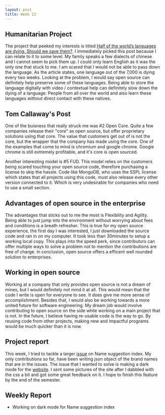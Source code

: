 ```yaml
---
layout: post
title: Week 13
---
```


## Humanitarian Project

The project that peeked my interests is titled [Half of the world’s languages are dying. Should we save them?](https://opensource.com/article/17/7/half-world-languages-dying-save-them). I immediately picked this post because I can relate to it to some level. My family speaks a few dialects of chinese and I cannot seem to pick them up. I could only learn English as it was the only one that stuck to me. I am scared that I would not be able to pass down the language. As the article states, one language out of the 7,000 is dying every two weeks. Looking at the problem, I would say open source can definitely help preserve some of these languages. Being able to store the language digitally with video / contextual help can definitely slow down the dying of a language. People from all over the world and also learn these languages without direct contact with these natives. 

## Tom Callaway's Post

One of the buisness that really struck me was #2 Open Core. Quite a few companies release their "core" as open source, but offer proprietary solutions using that core. The value that customers get out of is not the core, but the wrapper that the company has made using the core. One of the examples that come to mind is chromium and google chrome. Google chrome is still extremely profitable, and it's core is open sourced.

Another interesting model is #5 FUD. This model relies on the customers being scared touching your open source code, therefore purchasing a license to skip the hassle. Code like MongoDB, who uses the SSPL license which states that all projects using this code, must also release every other version connected to it. Which is very undesirable for companies who need to use a small section.

## Advantages of open source in the enterprise

The advantages that sticks out to me the most is Flexibility and Agility. Being able to just jump into the environment without worrying about fees and conditions is a breath refresher. This is true for my open source experience, the first day I was interested, I just downloaded the source code and ran in on my computer. It took less than 30minutes to setup a working local copy. This plays into the speed perk, since contributors can offer multiple ways to solve a problem not to mention the contributions are free of charge. In conclusion, open source offers a efficent well rounded solution to enterprises.

## Working in open source

Working at a company that only provides open source is not a dream of mines, but I would definitely not mind it at all. This would mean that the code I write is open for everyone to see. It does give me more sense of accomplishment. Besides that, I would also be working towards a more united future for software engineering. My dream job would involve contributing to open source on the side while working on a main project that is not. In the future, I believe having re-usable code is the way to go. By reusing code from other projects, making new and impactful programs would be much quicker than it is now. 

## Project report

This week, I tried to tackle a larger [issue](https://github.com/osmlab/name-suggestion-index/issues/3375) on Name suggestion index. My only contributions so far, have been writing json object of the brand names that are in the issues. The issue that I wanted to solve is making a dark mode for the [website](https://nsi.guide/). I sent some pictures of the site after I dabbled with the css a bit and got some great feedback on it. I hope to finish this feature by the end of the semester.

## Weekly Report 

* Working on dark mode for Name suggestion index
